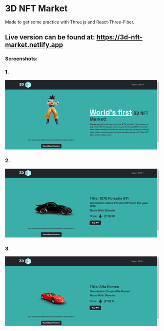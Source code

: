 # 3D NFT Market

Made to get some practice with Three js and React-Three-Fiber.

## Live version can be found at: https://3d-nft-market.netlify.app

### Screenshots:
### 1.
![alt screenshot](https://github.com/amarborz/mockups/blob/main/nftMarket/Screenshot%20(12).png)


### 2.
![alt screenshot](https://github.com/amarborz/mockups/blob/main/nftMarket/Screenshot%20(13).png)


### 3.
![alt screenshot](https://github.com/amarborz/mockups/blob/main/nftMarket/Screenshot%20(14).png)
